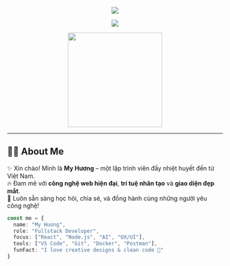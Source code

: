 <!-- Header banner -->
<p align="center">
  <img src="https://capsule-render.vercel.app/api?type=waving&color=0e83cd&height=180&section=header&text=Hi%20There!%20I'm%20My%20Huong%20🌸&fontSize=36&fontAlign=50&fontColor=ffffff" />
</p>

<!-- Typing introduction -->
<p align="center">
  <img src="https://readme-typing-svg.demolab.com?font=Fira+Code&duration=2000&pause=1000&color=F97316&center=true&width=800&lines=🌟+Fullstack+Developer+|+AI+Enthusiast;💻+React+%7C+Node+%7C+Python;🚀+Building+cool+stuff+with+purpose!" />
</p>

<!-- Developer GIF -->
<p align="center">
  <img src="https://media.giphy.com/media/qgQUggAC3Pfv687qPC/giphy.gif" width="220" />
</p>

---

## 👩‍💻 About Me

✨ Xin chào! Mình là **My Hương** – một lập trình viên đầy nhiệt huyết đến từ Việt Nam.  
🔥 Đam mê với **công nghệ web hiện đại**, **trí tuệ nhân tạo** và **giao diện đẹp mắt**.  
💬 Luôn sẵn sàng học hỏi, chia sẻ, và đồng hành cùng những người yêu công nghệ!

```ts
const me = {
  name: "My Huong",
  role: "Fullstack Developer",
  focus: ["React", "Node.js", "AI", "UX/UI"],
  tools: ["VS Code", "Git", "Docker", "Postman"],
  funFact: "I love creative designs & clean code 💖"
}
